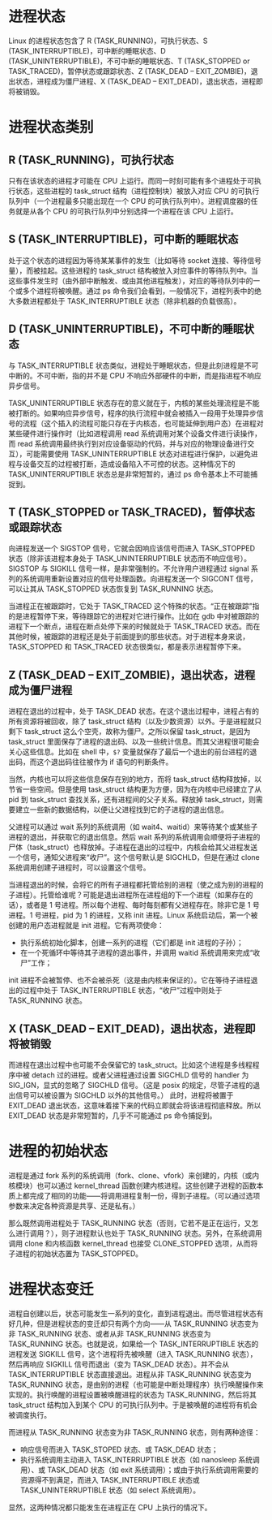 # 进程状态

Linux 的进程状态包含了 R (TASK_RUNNING)，可执行状态、S (TASK_INTERRUPTIBLE)，可中断的睡眠状态、D (TASK_UNINTERRUPTIBLE)，不可中断的睡眠状态、T (TASK_STOPPED or TASK_TRACED)，暂停状态或跟踪状态、Z (TASK_DEAD – EXIT_ZOMBIE)，退出状态，进程成为僵尸进程、X (TASK_DEAD – EXIT_DEAD)，退出状态，进程即将被销毁。

# 进程状态类别

## R (TASK_RUNNING)，可执行状态

只有在该状态的进程才可能在 CPU 上运行。而同一时刻可能有多个进程处于可执行状态，这些进程的 task_struct 结构（进程控制块）被放入对应 CPU 的可执行队列中（一个进程最多只能出现在一个 CPU 的可执行队列中）。进程调度器的任务就是从各个 CPU 的可执行队列中分别选择一个进程在该 CPU 上运行。

## S (TASK_INTERRUPTIBLE)，可中断的睡眠状态

处于这个状态的进程因为等待某某事件的发生（比如等待 socket 连接、等待信号量），而被挂起。这些进程的 task_struct 结构被放入对应事件的等待队列中。当这些事件发生时（由外部中断触发、或由其他进程触发），对应的等待队列中的一个或多个进程将被唤醒。通过 ps 命令我们会看到，一般情况下，进程列表中的绝大多数进程都处于 TASK_INTERRUPTIBLE 状态（除非机器的负载很高）。

## D (TASK_UNINTERRUPTIBLE)，不可中断的睡眠状态

与 TASK_INTERRUPTIBLE 状态类似，进程处于睡眠状态，但是此刻进程是不可中断的。不可中断，指的并不是 CPU 不响应外部硬件的中断，而是指进程不响应异步信号。

TASK_UNINTERRUPTIBLE 状态存在的意义就在于，内核的某些处理流程是不能被打断的。如果响应异步信号，程序的执行流程中就会被插入一段用于处理异步信号的流程（这个插入的流程可能只存在于内核态，也可能延伸到用户态）在进程对某些硬件进行操作时（比如进程调用 read 系统调用对某个设备文件进行读操作，而 read 系统调用最终执行到对应设备驱动的代码，并与对应的物理设备进行交互），可能需要使用 TASK_UNINTERRUPTIBLE 状态对进程进行保护，以避免进程与设备交互的过程被打断，造成设备陷入不可控的状态。这种情况下的 TASK_UNINTERRUPTIBLE 状态总是非常短暂的，通过 ps 命令基本上不可能捕捉到。

## T (TASK_STOPPED or TASK_TRACED)，暂停状态或跟踪状态

向进程发送一个 SIGSTOP 信号，它就会因响应该信号而进入 TASK_STOPPED 状态（除非该进程本身处于 TASK_UNINTERRUPTIBLE 状态而不响应信号）。SIGSTOP 与 SIGKILL 信号一样，是非常强制的。不允许用户进程通过 signal 系列的系统调用重新设置对应的信号处理函数。向进程发送一个 SIGCONT 信号，可以让其从 TASK_STOPPED 状态恢复到 TASK_RUNNING 状态。

当进程正在被跟踪时，它处于 TASK_TRACED 这个特殊的状态。“正在被跟踪”指的是进程暂停下来，等待跟踪它的进程对它进行操作。比如在 gdb 中对被跟踪的进程下一个断点，进程在断点处停下来的时候就处于 TASK_TRACED 状态。而在其他时候，被跟踪的进程还是处于前面提到的那些状态。对于进程本身来说，TASK_STOPPED 和 TASK_TRACED 状态很类似，都是表示进程暂停下来。

## Z (TASK_DEAD – EXIT_ZOMBIE)，退出状态，进程成为僵尸进程

进程在退出的过程中，处于 TASK_DEAD 状态。在这个退出过程中，进程占有的所有资源将被回收，除了 task_struct 结构（以及少数资源）以外。于是进程就只剩下 task_struct 这么个空壳，故称为僵尸。之所以保留 task_struct，是因为 task_struct 里面保存了进程的退出码、以及一些统计信息。而其父进程很可能会关心这些信息。比如在 shell 中，`$?` 变量就保存了最后一个退出的前台进程的退出码，而这个退出码往往被作为 if 语句的判断条件。

当然，内核也可以将这些信息保存在别的地方，而将 task_struct 结构释放掉，以节省一些空间。但是使用 task_struct 结构更为方便，因为在内核中已经建立了从 pid 到 task_struct 查找关系，还有进程间的父子关系。释放掉 task_struct，则需要建立一些新的数据结构，以便让父进程找到它的子进程的退出信息。

父进程可以通过 wait 系列的系统调用（如 wait4、waitid）来等待某个或某些子进程的退出，并获取它的退出信息。然后 wait 系列的系统调用会顺便将子进程的尸体（task_struct）也释放掉。子进程在退出的过程中，内核会给其父进程发送一个信号，通知父进程来“收尸”。这个信号默认是 SIGCHLD，但是在通过 clone 系统调用创建子进程时，可以设置这个信号。

当进程退出的时候，会将它的所有子进程都托管给别的进程（使之成为别的进程的子进程）。托管给谁呢？可能是退出进程所在进程组的下一个进程（如果存在的话），或者是 1 号进程。所以每个进程、每时每刻都有父进程存在。除非它是 1 号进程。1 号进程，pid 为 1 的进程，又称 init 进程。Linux 系统启动后，第一个被创建的用户态进程就是 init 进程。它有两项使命：

- 执行系统初始化脚本，创建一系列的进程（它们都是 init 进程的子孙）；
- 在一个死循环中等待其子进程的退出事件，并调用 waitid 系统调用来完成“收尸”工作；

init 进程不会被暂停、也不会被杀死（这是由内核来保证的）。它在等待子进程退出的过程中处于 TASK_INTERRUPTIBLE 状态，“收尸”过程中则处于 TASK_RUNNING 状态。

## X (TASK_DEAD – EXIT_DEAD)，退出状态，进程即将被销毁

而进程在退出过程中也可能不会保留它的 task_struct。比如这个进程是多线程程序中被 detach 过的进程。或者父进程通过设置 SIGCHLD 信号的 handler 为 SIG_IGN，显式的忽略了 SIGCHLD 信号。（这是 posix 的规定，尽管子进程的退出信号可以被设置为 SIGCHLD 以外的其他信号。）
此时，进程将被置于 EXIT_DEAD 退出状态，这意味着接下来的代码立即就会将该进程彻底释放。所以 EXIT_DEAD 状态是非常短暂的，几乎不可能通过 ps 命令捕捉到。

# 进程的初始状态

进程是通过 fork 系列的系统调用（fork、clone、vfork）来创建的，内核（或内核模块）也可以通过 kernel_thread 函数创建内核进程。这些创建子进程的函数本质上都完成了相同的功能——将调用进程复制一份，得到子进程。（可以通过选项参数来决定各种资源是共享、还是私有。）

那么既然调用进程处于 TASK_RUNNING 状态（否则，它若不是正在运行，又怎么进行调用？），则子进程默认也处于 TASK_RUNNING 状态。另外，在系统调用调用 clone 和内核函数 kernel_thread 也接受 CLONE_STOPPED 选项，从而将子进程的初始状态置为 TASK_STOPPED。

# 进程状态变迁

进程自创建以后，状态可能发生一系列的变化，直到进程退出。而尽管进程状态有好几种，但是进程状态的变迁却只有两个方向——从 TASK_RUNNING 状态变为非 TASK_RUNNING 状态、或者从非 TASK_RUNNING 状态变为 TASK_RUNNING 状态。也就是说，如果给一个 TASK_INTERRUPTIBLE 状态的进程发送 SIGKILL 信号，这个进程将先被唤醒（进入 TASK_RUNNING 状态），然后再响应 SIGKILL 信号而退出（变为 TASK_DEAD 状态）。并不会从 TASK_INTERRUPTIBLE 状态直接退出。进程从非 TASK_RUNNING 状态变为 TASK_RUNNING 状态，是由别的进程（也可能是中断处理程序）执行唤醒操作来实现的。执行唤醒的进程设置被唤醒进程的状态为 TASK_RUNNING，然后将其 task_struct 结构加入到某个 CPU 的可执行队列中。于是被唤醒的进程将有机会被调度执行。

而进程从 TASK_RUNNING 状态变为非 TASK_RUNNING 状态，则有两种途径：

- 响应信号而进入 TASK_STOPED 状态、或 TASK_DEAD 状态；
- 执行系统调用主动进入 TASK_INTERRUPTIBLE 状态（如 nanosleep 系统调用）、或 TASK_DEAD 状态（如 exit 系统调用）；或由于执行系统调用需要的资源得不到满足，而进入 TASK_INTERRUPTIBLE 状态或 TASK_UNINTERRUPTIBLE 状态（如 select 系统调用）。

显然，这两种情况都只能发生在进程正在 CPU 上执行的情况下。
